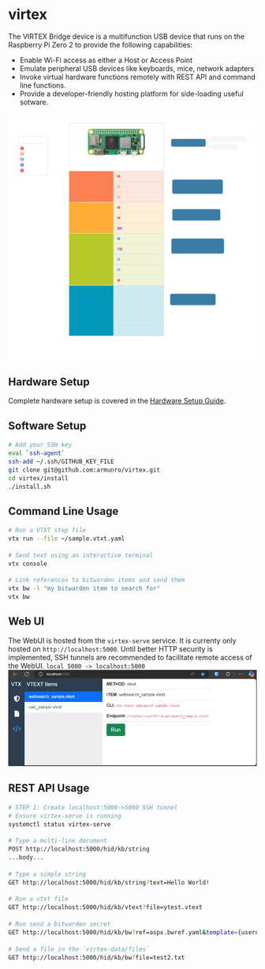 # virtex

The VIRTEX Bridge device is a multifunction USB device that runs on the Raspberry Pi Zero 2 to provide the following capabilities:
- Enable Wi-Fi access as either a Host or Access Point
- Emulate peripheral USB devices like keyboards, mice, network adapters
- Invoke virtual hardware functions remotely with REST API and command line functions.
- Provide a developer-friendly hosting platform for side-loading useful sotware.

![Alt text](docs/map.svg "Virtex Web UI")


## Hardware Setup
Complete hardware setup is covered in the [Hardware Setup Guide](docs/HardwareSetup.md).

## Software Setup
```bash
# Add your SSH key
eval `ssh-agent`
ssh-add ~/.ssh/GITHUB_KEY_FILE
git clone git@github.com:armunro/virtex.git
cd virtex/install
./install.sh
```

## Command Line Usage
```bash
# Run a VTXT step file 
vtx run --file ~/sample.vtxt.yaml

# Send text using an interactive terminal
vtx console

# Link references to bitwarden items and send them
vtx bw -l "my bitwarden item to search for"
vtx bw 
```

## Web UI
The WebUI is hosted from the `virtex-serve` service. It is currenty only hosted on `http://localhost:5000`. Until better HTTP security is implemented, SSH tunnels are recommended to facilitate remote access of the WebUI. `local 5000 -> localhost:5000`
![Alt text](docs/webui.png "Virtex Web UI")

## REST API Usage
```bash
# STEP 1: Create localhost:5000->5000 SSH tunnel
# Ensure virtex-serve is running
systemctl status virtex-serve

# Type a multi-line document
POST http://localhost:5000/hid/kb/string
...body...

# Type a simple string
GET http://localhost:5000/hid/kb/string?text=Hello World!

# Run a vtxt file
GET http://localhost:5000/hid/kb/vtext?file=ytest.vtext

# Run send a bitwarden secret
GET http://localhost:5000/hid/kb/bw?ref=aspx.bwref.yaml&template={username}%09{password}%0A

# Send a file in the `virtex-data/files`
GET http://localhost:5000/hid/kb/bw?file=test2.txt
```
